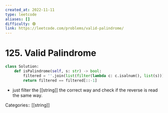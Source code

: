 ```yaml
---
created_at: 2022-11-11
type: leetcode
aliases: []
difficulty: 🟢
link: https://leetcode.com/problems/valid-palindrome/
---
```


# 125. Valid Palindrome

```python
class Solution:
    def isPalindrome(self, s: str) -> bool:
        filtered = ''.join(list(filter(lambda c: c.isalnum(), list(s)))).lower()
        return filtered == filtered[::-1]
```

- just filter the [[string]] the correct way and check if the reverse is read the same way.

Categories:: [[string]]
